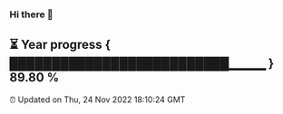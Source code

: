 ### Hi there 👋
⏳ Year progress { ██████████████████████████▁▁▁▁ } 89.80 %
---
⏰ Updated on Thu, 24 Nov 2022 18:10:24 GMT

